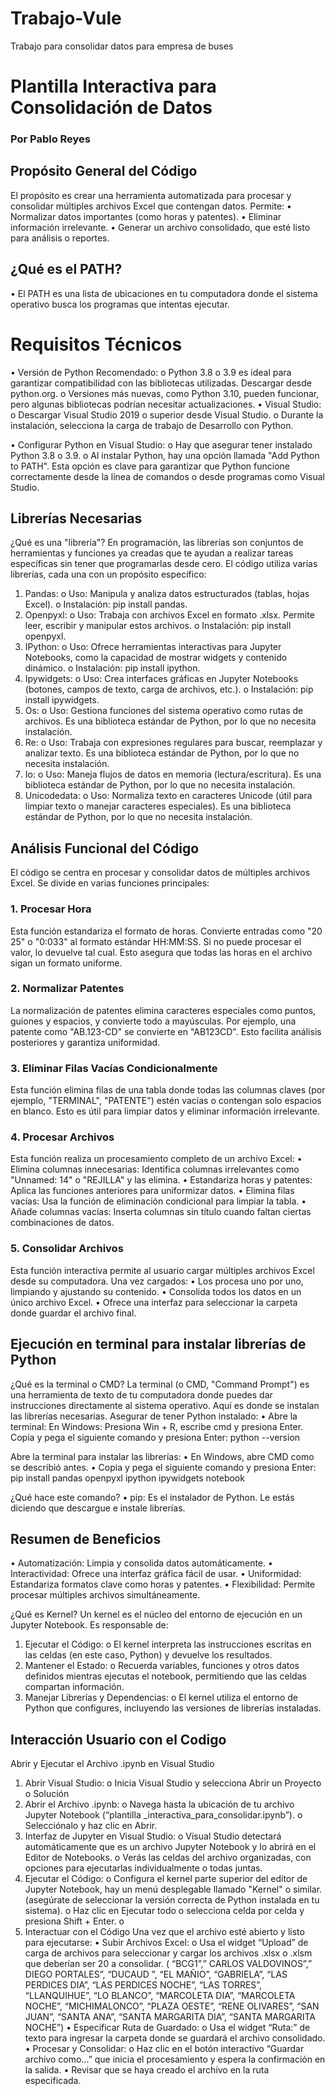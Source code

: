 # Trabajo-Vule
Trabajo para consolidar datos para empresa de buses

# Plantilla Interactiva para Consolidación de Datos
### Por Pablo Reyes

## Propósito General del Código
El propósito es crear una herramienta automatizada para procesar y consolidar múltiples archivos Excel que contengan datos. 
Permite:
•	Normalizar datos importantes (como horas y patentes).
•	Eliminar información irrelevante.
•	Generar un archivo consolidado, que esté listo para análisis o reportes.

## ¿Qué es el PATH?
•	El PATH es una lista de ubicaciones en tu computadora donde el sistema operativo busca los programas que intentas ejecutar.

# Requisitos Técnicos 
•	Versión de Python Recomendado:
o	Python 3.8 o 3.9 es ideal para garantizar compatibilidad con las bibliotecas utilizadas. Descargar desde python.org.
o	Versiones más nuevas, como Python 3.10, pueden funcionar, pero algunas bibliotecas podrían necesitar actualizaciones.
•	Visual Studio:
o	Descargar Visual Studio 2019 o superior desde Visual Studio.
o	Durante la instalación, selecciona la carga de trabajo de Desarrollo con Python.

•	Configurar Python en Visual Studio:
o	Hay que asegurar tener instalado Python 3.8 o 3.9. 
o	Al instalar Python, hay una opción llamada "Add Python to PATH". Esta opción es clave para garantizar que Python funcione correctamente desde la línea de comandos o desde programas como Visual Studio.

## Librerías Necesarias
¿Qué es una "librería"?
En programación, las librerías son conjuntos de herramientas y funciones ya creadas que te ayudan a realizar tareas específicas sin tener que programarlas desde cero. 
El código utiliza varias librerías, cada una con un propósito específico:
1.	Pandas:
o	Uso: Manipula y analiza datos estructurados (tablas, hojas Excel).
o	Instalación: pip install pandas.
2.	Openpyxl:
o	Uso: Trabaja con archivos Excel en formato .xlsx. Permite leer, escribir y manipular estos archivos.
o	Instalación: pip install openpyxl.
3.	IPython:
o	Uso: Ofrece herramientas interactivas para Jupyter Notebooks, como la capacidad de mostrar widgets y contenido dinámico.
o	Instalación: pip install ipython.
4.	Ipywidgets:
o	Uso: Crea interfaces gráficas en Jupyter Notebooks (botones, campos de texto, carga de archivos, etc.).
o	Instalación: pip install ipywidgets.
5.	Os:
o	Uso: Gestiona funciones del sistema operativo como rutas de archivos. Es una biblioteca estándar de Python, por lo que no necesita instalación.
6.	Re:
o	Uso: Trabaja con expresiones regulares para buscar, reemplazar y analizar texto. Es una biblioteca estándar de Python, por lo que no necesita instalación.
7.	Io:
o	Uso: Maneja flujos de datos en memoria (lectura/escritura). Es una biblioteca estándar de Python, por lo que no necesita instalación.
8.	Unicodedata:
o	Uso: Normaliza texto en caracteres Unicode (útil para limpiar texto o manejar caracteres especiales). Es una biblioteca estándar de Python, por lo que no necesita instalación.

## Análisis Funcional del Código
El código se centra en procesar y consolidar datos de múltiples archivos Excel. 
Se divide en varias funciones principales:
### 1. Procesar Hora
Esta función estandariza el formato de horas. Convierte entradas como "20 25" o "0:033" al formato estándar HH:MM:SS. Si no puede procesar el valor, lo devuelve tal cual. Esto asegura que todas las horas en el archivo sigan un formato uniforme.
### 2. Normalizar Patentes
La normalización de patentes elimina caracteres especiales como puntos, guiones y espacios, y convierte todo a mayúsculas. Por ejemplo, una patente como "AB.123-CD" se convierte en "AB123CD". Esto facilita análisis posteriores y garantiza uniformidad.
### 3. Eliminar Filas Vacías Condicionalmente
Esta función elimina filas de una tabla donde todas las columnas claves (por ejemplo, "TERMINAL", "PATENTE") estén vacías o contengan solo espacios en blanco. Esto es útil para limpiar datos y eliminar información irrelevante.


### 4. Procesar Archivos
Esta función realiza un procesamiento completo de un archivo Excel:
•	Elimina columnas innecesarias: Identifica columnas irrelevantes como "Unnamed: 14" o "REJILLA" y las elimina.
•	Estandariza horas y patentes: Aplica las funciones anteriores para uniformizar datos.
•	Elimina filas vacías: Usa la función de eliminación condicional para limpiar la tabla.
•	Añade columnas vacías: Inserta columnas sin título cuando faltan ciertas combinaciones de datos.
### 5. Consolidar Archivos
Esta función interactiva permite al usuario cargar múltiples archivos Excel desde su computadora. 
Una vez cargados:
•	Los procesa uno por uno, limpiando y ajustando su contenido.
•	Consolida todos los datos en un único archivo Excel.
•	Ofrece una interfaz para seleccionar la carpeta donde guardar el archivo final.

## Ejecución en terminal para instalar librerías de Python
¿Qué es la terminal o CMD?
La terminal (o CMD, "Command Prompt") es una herramienta de texto de tu computadora donde puedes dar instrucciones directamente al sistema operativo. Aquí es donde se instalan las librerías necesarias.
Asegurar de tener Python instalado:
•	Abre la terminal:
En Windows: Presiona Win + R, escribe cmd y presiona Enter.
Copia y pega el siguiente comando y presiona Enter:
python --version

Abre la terminal para instalar las librerías:
•	En Windows, abre CMD como se describió antes.
•	Copia y pega el siguiente comando y presiona Enter:
pip install pandas openpyxl ipython ipywidgets notebook

¿Qué hace este comando?
•	pip: Es el instalador de Python. Le estás diciendo que descargue e instale librerías.

## Resumen de Beneficios
•	Automatización: Limpia y consolida datos automáticamente.
•	Interactividad: Ofrece una interfaz gráfica fácil de usar.
•	Uniformidad: Estandariza formatos clave como horas y patentes.
•	Flexibilidad: Permite procesar múltiples archivos simultáneamente.

¿Qué es Kernel?
Un kernel es el núcleo del entorno de ejecución en un Jupyter Notebook. Es responsable de:
1.	Ejecutar el Código:
o	El kernel interpreta las instrucciones escritas en las celdas (en este caso, Python) y devuelve los resultados.
2.	Mantener el Estado:
o	Recuerda variables, funciones y otros datos definidos mientras ejecutas el notebook, permitiendo que las celdas compartan información.
3.	Manejar Librerías y Dependencias:
o	El kernel utiliza el entorno de Python que configures, incluyendo las versiones de librerías instaladas.

## Interacción Usuario con el Codigo
Abrir y Ejecutar el Archivo .ipynb en Visual Studio
1.	Abrir Visual Studio:
o	Inicia Visual Studio y selecciona Abrir un Proyecto o Solución
2.	Abrir el Archivo .ipynb:
o	Navega hasta la ubicación de tu archivo Jupyter Notebook (“plantilla _interactiva_para_consolidar.ipynb”).
o	Selecciónalo y haz clic en Abrir.
3.	Interfaz de Jupyter en Visual Studio:
o	Visual Studio detectará automáticamente que es un archivo Jupyter Notebook y lo abrirá en el Editor de Notebooks.
o	Verás las celdas del archivo organizadas, con opciones para ejecutarlas individualmente o todas juntas.
4.	Ejecutar el Código:
o	Configura el kernel parte superior del editor de Jupyter Notebook, hay un menú desplegable llamado "Kernel" o similar. (asegúrate de seleccionar la versión correcta de Python instalada en tu sistema).
o	Haz clic en Ejecutar todo o selecciona celda por celda y presiona Shift + Enter.
o	
5.	Interactuar con el Código
Una vez que el archivo esté abierto y listo para ejecutarse:
•	Subir Archivos Excel:
o	Usa el widget “Upload” de carga de archivos para seleccionar y cargar los archivos .xlsx o .xlsm que deberían ser 20 a consolidar. ( “BCG1”,” CARLOS VALDOVINOS”,” DIEGO PORTALES”, “DUCAUD ”, “EL MAÑIO”, “GABRIELA”, “LAS PERDICES DIA”, “LAS PERDICES NOCHE”, “LAS TORRES”, “LLANQUIHUE”, “LO BLANCO”, “MARCOLETA DIA”, “MARCOLETA NOCHE”, “MICHIMALONCO”, “PLAZA OESTE”, “RENE OLIVARES”, “SAN JUAN”, “SANTA ANA”, “SANTA MARGARITA DIA”, “SANTA MARGARITA NOCHE”)
•	Especificar Ruta de Guardado:
o	Usa el widget “Ruta:” de texto para ingresar la carpeta donde se guardará el archivo consolidado.
•	Procesar y Consolidar:
o	Haz clic en el botón interactivo “Guardar archivo como...” que inicia el procesamiento y espera la confirmación en la salida.
•	Revisar que se haya creado el archivo en la ruta especificada.
